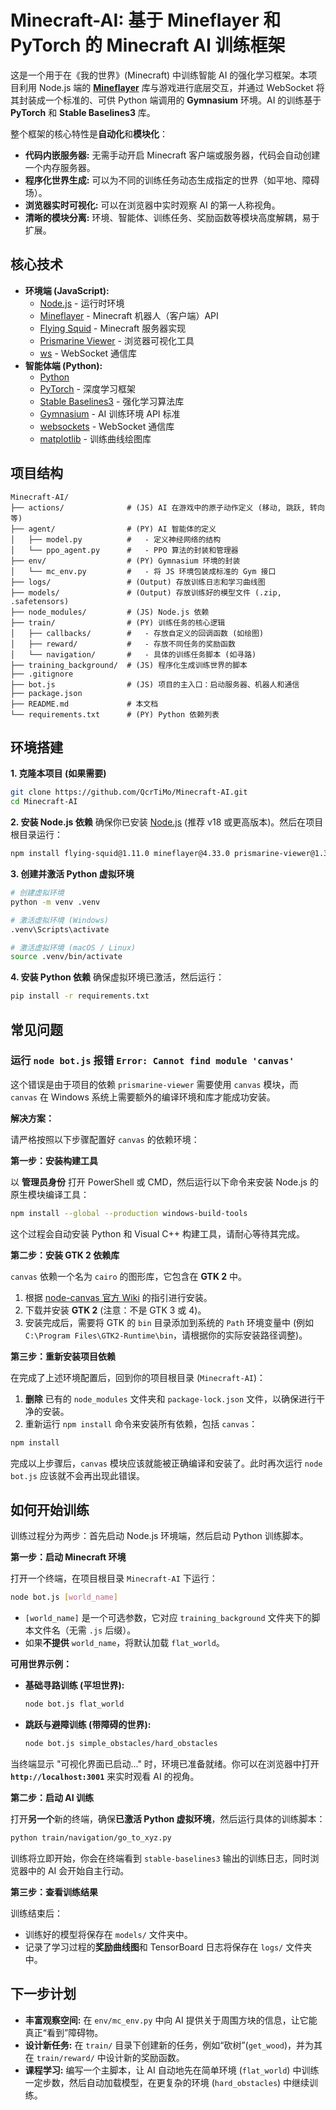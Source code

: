 # Minecraft-AI: 基于 Mineflayer 和 PyTorch 的 Minecraft AI 训练框架

这是一个用于在《我的世界》(Minecraft) 中训练智能 AI 的强化学习框架。本项目利用 Node.js 端的 [**Mineflayer**](https://github.com/PrismarineJS/mineflayer) 库与游戏进行底层交互，并通过 WebSocket 将其封装成一个标准的、可供 Python 端调用的 **Gymnasium** 环境。AI 的训练基于 **PyTorch** 和 **Stable Baselines3** 库。

整个框架的核心特性是**自动化**和**模块化**：
*   **代码内嵌服务器:** 无需手动开启 Minecraft 客户端或服务器，代码会自动创建一个内存服务器。
*   **程序化世界生成:** 可以为不同的训练任务动态生成指定的世界（如平地、障碍场）。
*   **浏览器实时可视化:** 可以在浏览器中实时观察 AI 的第一人称视角。
*   **清晰的模块分离:** 环境、智能体、训练任务、奖励函数等模块高度解耦，易于扩展。

## 核心技术

*   **环境端 (JavaScript):**
    *   [Node.js](https://nodejs.org/) - 运行时环境
    *   [Mineflayer](https://github.com/PrismarineJS/mineflayer) - Minecraft 机器人（客户端）API
    *   [Flying Squid](https://github.com/PrismarineJS/flying-squid) - Minecraft 服务器实现
    *   [Prismarine Viewer](https://github.com/PrismarineJS/prismarine-viewer) - 浏览器可视化工具
    *   [ws](https://github.com/websockets/ws) - WebSocket 通信库
*   **智能体端 (Python):**
    *   [Python](https://www.python.org/)
    *   [PyTorch](https://pytorch.org/) - 深度学习框架
    *   [Stable Baselines3](https://github.com/DLR-RM/stable-baselines3) - 强化学习算法库
    *   [Gymnasium](https://gymnasium.farama.org/) - AI 训练环境 API 标准
    *   [websockets](https://websockets.readthedocs.io/en/stable/) - WebSocket 通信库
    *   [matplotlib](https://matplotlib.org/) - 训练曲线绘图库

## 项目结构

```
Minecraft-AI/
├── actions/              # (JS) AI 在游戏中的原子动作定义 (移动, 跳跃, 转向等)
├── agent/                # (PY) AI 智能体的定义
│   ├── model.py          #   - 定义神经网络的结构
│   └── ppo_agent.py      #   - PPO 算法的封装和管理器
├── env/                  # (PY) Gymnasium 环境的封装
│   └── mc_env.py         #   - 将 JS 环境包装成标准的 Gym 接口
├── logs/                 # (Output) 存放训练日志和学习曲线图
├── models/               # (Output) 存放训练好的模型文件 (.zip, .safetensors)
├── node_modules/         # (JS) Node.js 依赖
├── train/                # (PY) 训练任务的核心逻辑
│   ├── callbacks/        #   - 存放自定义的回调函数 (如绘图)
│   ├── reward/           #   - 存放不同任务的奖励函数
│   └── navigation/       #   - 具体的训练任务脚本 (如寻路)
├── training_background/  # (JS) 程序化生成训练世界的脚本
├── .gitignore
├── bot.js                # (JS) 项目的主入口：启动服务器、机器人和通信
├── package.json
├── README.md             # 本文档
└── requirements.txt      # (PY) Python 依赖列表
```

## 环境搭建

**1. 克隆本项目 (如果需要)**
```bash
git clone https://github.com/QcrTiMo/Minecraft-AI.git
cd Minecraft-AI
```

**2. 安装 Node.js 依赖**
确保你已安装 [Node.js](https://nodejs.org/) (推荐 v18 或更高版本)。然后在项目根目录运行：
```bash
npm install flying-squid@1.11.0 mineflayer@4.33.0 prismarine-viewer@1.33.0 vec3@0.1.10 ws@8.18.3
```

**3. 创建并激活 Python 虚拟环境**
```bash
# 创建虚拟环境
python -m venv .venv

# 激活虚拟环境 (Windows)
.venv\Scripts\activate

# 激活虚拟环境 (macOS / Linux)
source .venv/bin/activate
```

**4. 安装 Python 依赖**
确保虚拟环境已激活，然后运行：
```bash
pip install -r requirements.txt
```

## 常见问题

### 运行 `node bot.js` 报错 `Error: Cannot find module 'canvas'`

这个错误是由于项目的依赖 `prismarine-viewer` 需要使用 `canvas` 模块，而 `canvas` 在 Windows 系统上需要额外的编译环境和库才能成功安装。

**解决方案：**

请严格按照以下步骤配置好 `canvas` 的依赖环境：

**第一步：安装构建工具**

以 **管理员身份** 打开 PowerShell 或 CMD，然后运行以下命令来安装 Node.js 的原生模块编译工具：

```bash
npm install --global --production windows-build-tools
```
这个过程会自动安装 Python 和 Visual C++ 构建工具，请耐心等待其完成。

**第二步：安装 GTK 2 依赖库**

`canvas` 依赖一个名为 `cairo` 的图形库，它包含在 **GTK 2** 中。

1.  根据 [node-canvas 官方 Wiki](https://github.com/Automattic/node-canvas/wiki/Installation:-Windows) 的指引进行安装。
2.  下载并安装 **GTK 2** (注意：不是 GTK 3 或 4)。
3.  安装完成后，需要将 GTK 的 `bin` 目录添加到系统的 `Path` 环境变量中 (例如 `C:\Program Files\GTK2-Runtime\bin`，请根据你的实际安装路径调整)。

**第三步：重新安装项目依赖**

在完成了上述环境配置后，回到你的项目根目录 (`Minecraft-AI`)：

1.  **删除** 已有的 `node_modules` 文件夹和 `package-lock.json` 文件，以确保进行干净的安装。
2.  重新运行 `npm install` 命令来安装所有依赖，包括 `canvas`：

```bash
npm install
```
完成以上步骤后，`canvas` 模块应该就能被正确编译和安装了。此时再次运行 `node bot.js` 应该就不会再出现此错误。

## 如何开始训练

训练过程分为两步：首先启动 Node.js 环境端，然后启动 Python 训练脚本。

**第一步：启动 Minecraft 环境**

打开一个终端，在项目根目录 `Minecraft-AI` 下运行：
```bash
node bot.js [world_name]
```
*   `[world_name]` 是一个可选参数，它对应 `training_background` 文件夹下的脚本文件名（无需 `.js` 后缀）。
*   如果**不提供** `world_name`，将默认加载 `flat_world`。

**可用世界示例：**
*   **基础寻路训练 (平坦世界):**
    ```bash
    node bot.js flat_world
    ```
*   **跳跃与避障训练 (带障碍的世界):**
    ```bash
    node bot.js simple_obstacles/hard_obstacles
    ```
当终端显示 "可视化界面已启动..." 时，环境已准备就绪。你可以在浏览器中打开 **`http://localhost:3001`** 来实时观看 AI 的视角。

**第二步：启动 AI 训练**

打开**另一个**新的终端，确保**已激活 Python 虚拟环境**，然后运行具体的训练脚本：
```bash
python train/navigation/go_to_xyz.py
```
训练将立即开始，你会在终端看到 `stable-baselines3` 输出的训练日志，同时浏览器中的 AI 会开始自主行动。

**第三步：查看训练结果**

训练结束后：
*   训练好的模型将保存在 `models/` 文件夹中。
*   记录了学习过程的**奖励曲线图**和 TensorBoard 日志将保存在 `logs/` 文件夹中。

## 下一步计划

*   **丰富观察空间:** 在 `env/mc_env.py` 中向 AI 提供关于周围方块的信息，让它能真正“看到”障碍物。
*   **设计新任务:** 在 `train/` 目录下创建新的任务，例如“砍树”(`get_wood`)，并为其在 `train/reward/` 中设计新的奖励函数。
*   **课程学习:** 编写一个主脚本，让 AI 自动地先在简单环境 (`flat_world`) 中训练一定步数，然后自动加载模型，在更复杂的环境 (`hard_obstacles`) 中继续训练。





